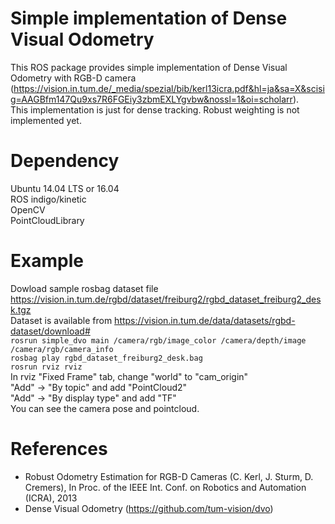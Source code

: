 # Simple implementation of Dense Visual Odometry 
This ROS package provides simple implementation of Dense Visual Odometry with RGB-D camera (https://vision.in.tum.de/_media/spezial/bib/kerl13icra.pdf&hl=ja&sa=X&scisig=AAGBfm147Qu9xs7R6FGEiy3zbmEXLYgvbw&nossl=1&oi=scholarr).  
This implementation is just for dense tracking. Robust weighting is not implemented yet.  

# Dependency
Ubuntu 14.04 LTS or 16.04  
ROS indigo/kinetic  
OpenCV  
PointCloudLibrary  

# Example
Dowload sample rosbag dataset file https://vision.in.tum.de/rgbd/dataset/freiburg2/rgbd_dataset_freiburg2_desk.tgz  
Dataset is available from https://vision.in.tum.de/data/datasets/rgbd-dataset/download#  
```rosrun simple_dvo main /camera/rgb/image_color /camera/depth/image /camera/rgb/camera_info```  
```rosbag play rgbd_dataset_freiburg2_desk.bag```  
```rosrun rviz rviz```  
In rviz "Fixed Frame" tab, change "world" to "cam_origin"  
"Add" -> "By topic" and add "PointCloud2"  
"Add" -> "By display type" and add "TF"  
You can see the camera pose and pointcloud.  

# References
- Robust Odometry Estimation for RGB-D Cameras (C. Kerl, J. Sturm, D. Cremers), In Proc. of the IEEE Int. Conf. on Robotics and Automation (ICRA), 2013  
- Dense Visual Odometry (https://github.com/tum-vision/dvo)  
